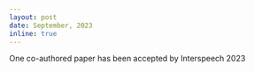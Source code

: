 ```yaml
---
layout: post
date: September, 2023
inline: true
---
```


One co-authored paper has been accepted by Interspeech 2023
